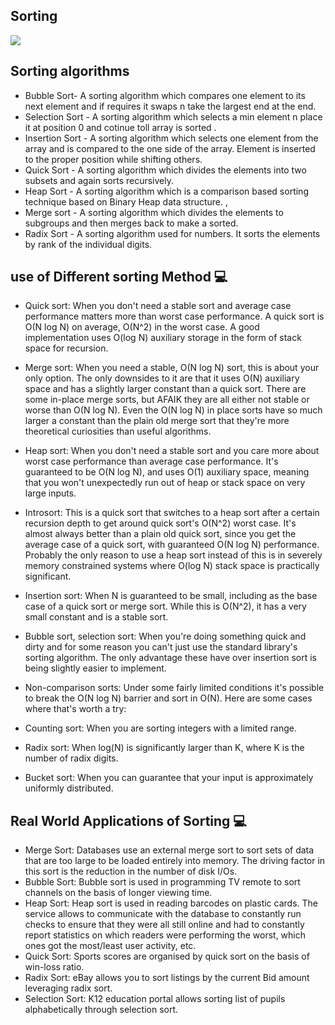 ## Sorting 

![](http://www.equestionanswers.com/c/images/sorting-objects.png)


## Sorting algorithms


- Bubble Sort- A sorting algorithm which compares one element to its next element and if requires it swaps n take the largest end at the end.
- Selection Sort - A sorting algorithm which selects a min element  n place it at position 0  and cotinue toll array is sorted .
- Insertion Sort - A sorting algorithm which selects one element from the array and is compared to the one side of the array. Element is inserted to the proper position while shifting others.
- Quick Sort - A sorting algorithm which divides the elements into two subsets and again sorts recursively.
- Heap Sort - A sorting algorithm which is a comparison based sorting technique based on Binary Heap data structure. ,
- Merge sort - A sorting algorithm which divides the elements to subgroups and then merges back to make a sorted.
- Radix Sort - A sorting algorithm used for numbers. It sorts the elements by rank of the individual digits.



## use of Different sorting Method 💻

- Quick sort: When you don't need a stable sort and average case performance matters more than worst case performance. A quick sort is O(N log N) on average, O(N^2) in the worst case. A good implementation uses O(log N) auxiliary storage in the form of stack space for recursion.

- Merge sort: When you need a stable, O(N log N) sort, this is about your only option. The only downsides to it are that it uses O(N) auxiliary space and has a slightly larger constant than a quick sort. There are some in-place merge sorts, but AFAIK they are all either not stable or worse than O(N log N). Even the O(N log N) in place sorts have so much larger a constant than the plain old merge sort that they're more theoretical curiosities than useful algorithms.

- Heap sort: When you don't need a stable sort and you care more about worst case performance than average case performance. It's guaranteed to be O(N log N), and uses O(1) auxiliary space, meaning that you won't unexpectedly run out of heap or stack space on very large inputs.

- Introsort: This is a quick sort that switches to a heap sort after a certain recursion depth to get around quick sort's O(N^2) worst case. It's almost always better than a plain old quick sort, since you get the average case of a quick sort, with guaranteed O(N log N) performance. Probably the only reason to use a heap sort instead of this is in severely memory constrained systems where O(log N) stack space is practically significant.

- Insertion sort: When N is guaranteed to be small, including as the base case of a quick sort or merge sort. While this is O(N^2), it has a very small constant and is a stable sort.

- Bubble sort, selection sort: When you're doing something quick and dirty and for some reason you can't just use the standard library's sorting algorithm. The only advantage these have over insertion sort is being slightly easier to implement.

- Non-comparison sorts: Under some fairly limited conditions it's possible to break the O(N log N) barrier and sort in O(N). Here are some cases where that's worth a try:

- Counting sort: When you are sorting integers with a limited range.

- Radix sort: When log(N) is significantly larger than K, where K is the number of radix digits.

- Bucket sort: When you can guarantee that your input is approximately uniformly distributed.




## Real World Applications of Sorting 💻

- Merge Sort: Databases use an external merge sort to sort sets of data that are too large to be loaded entirely into memory. The driving factor in this sort is the reduction in the number of disk I/Os.
- Bubble Sort: Bubble sort is used in programming TV remote to sort channels on the basis of longer viewing time.
- Heap Sort: Heap sort is used in reading barcodes on plastic cards. The service allows to communicate with the database to constantly run checks to ensure that they were all still online and had to constantly report statistics on which readers were performing the worst, which ones got the most/least user activity, etc.
- Quick Sort: Sports scores are organised by quick sort on the basis of win-loss ratio.
- Radix Sort: eBay allows you to sort listings by the current Bid amount leveraging radix sort.
- Selection Sort: K12 education portal allows sorting list of pupils alphabetically through selection sort.

